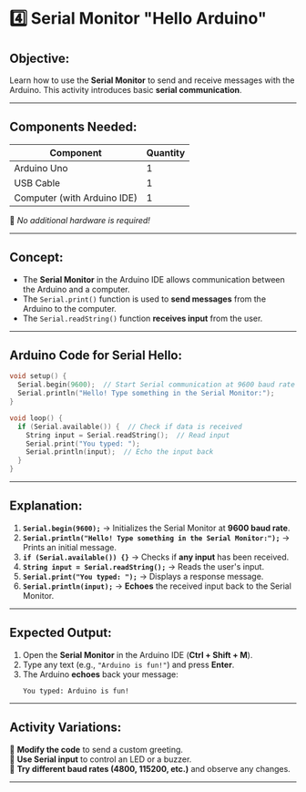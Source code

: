 # **4️⃣ Serial Monitor "Hello Arduino"**

## **Objective:**

Learn how to use the **Serial Monitor** to send and receive messages with the Arduino. This activity introduces basic **serial communication**.

---

## **Components Needed:**

| **Component**               | **Quantity** |
| --------------------------- | ------------ |
| Arduino Uno                 | 1            |
| USB Cable                   | 1            |
| Computer (with Arduino IDE) | 1            |

📌 _No additional hardware is required!_

---

## **Concept:**

- The **Serial Monitor** in the Arduino IDE allows communication between the Arduino and a computer.
- The `Serial.print()` function is used to **send messages** from the Arduino to the computer.
- The `Serial.readString()` function **receives input** from the user.

---

## **Arduino Code for Serial Hello:**

```cpp
void setup() {
  Serial.begin(9600);  // Start Serial communication at 9600 baud rate
  Serial.println("Hello! Type something in the Serial Monitor:");
}

void loop() {
  if (Serial.available()) {  // Check if data is received
    String input = Serial.readString();  // Read input
    Serial.print("You typed: ");
    Serial.println(input);  // Echo the input back
  }
}
```

---

## **Explanation:**

1. **`Serial.begin(9600);`** → Initializes the Serial Monitor at **9600 baud rate**.
2. **`Serial.println("Hello! Type something in the Serial Monitor:");`** → Prints an initial message.
3. **`if (Serial.available()) {}`** → Checks if **any input** has been received.
4. **`String input = Serial.readString();`** → Reads the user's input.
5. **`Serial.print("You typed: ");`** → Displays a response message.
6. **`Serial.println(input);`** → **Echoes** the received input back to the Serial Monitor.

---

## **Expected Output:**

1. Open the **Serial Monitor** in the Arduino IDE (**Ctrl + Shift + M**).
2. Type any text (e.g., `"Arduino is fun!"`) and press **Enter**.
3. The Arduino **echoes** back your message:
   ```
   You typed: Arduino is fun!
   ```

---

## **Activity Variations:**

🔹 **Modify the code** to send a custom greeting.  
🔹 **Use Serial input** to control an LED or a buzzer.  
🔹 **Try different baud rates (4800, 115200, etc.)** and observe any changes.

---
